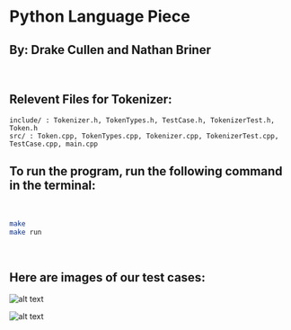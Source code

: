 # Python Language Piece
## By: Drake Cullen and Nathan Briner

<br />


## Relevent Files for Tokenizer:
    include/ : Tokenizer.h, TokenTypes.h, TestCase.h, TokenizerTest.h, Token.h
    src/ : Token.cpp, TokenTypes.cpp, Tokenizer.cpp, TokenizerTest.cpp, TestCase.cpp, main.cpp


## To run the program, run the following command in the terminal:

<br />

```bash
make
make run
```


<br />

## Here are images of our test cases:

![alt text](https://github.com/DrakeCullen/compiler-language-piece/imgs/token_tests1.png)

![alt text](https://github.com/DrakeCullen/compiler-language-piece/imgs/token_tests2.png)
